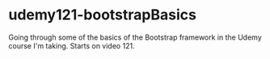 # udemy121-bootstrapBasics
Going through some of the basics of the Bootstrap framework in the Udemy course I'm taking. Starts on video 121.
